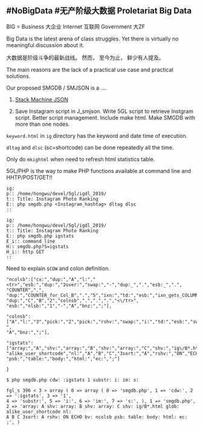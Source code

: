 ## #NoBigData #无产阶级大数据 Proletariat Big Data

BIG = Business 大企业 Internet 互联网 Government 大ZF

Big Data is the latest arena of class struggles. Yet there is virtually no meaningful discussion about it.

大数据是阶级斗争的最新战线。 然而， 至今为止， 鲜少有人提及。

The main reasons are the lack of a practical use case and practical solutions.

Our proposed SMGDB / SMJSON is a ....

1. [Stack Machine JSON](https://github.com/udexon/SMMP/blob/master/SMJSON.md)

2. Save Instagram script in J_smjson. Write 5GL script to retrieve Instgram script. Better script management. Include make html. Make SMGDB with more than one nodes.

`keyword.html` in `ig` directory has the keyword and date time of execution.

`dltag` and `dlsc` (sc=shortcode) can be done repeatedly all the time.

Only do `mkightml` when need to refresh html statistics table.

5GL/PHP is the way to make PHP functions available at command line and HHTP/POST/GET!!

```
ig:
p:: /home/hongwu/devel/5gl/igdl_2019/
t:: Title: Instagram Photo Ranking
E:: php smgdb.php <Instagram_hashtag> dltag dlsc
::

ig:
p:: /home/hongwu/devel/5gl/igdl_2019/
t:: Title: Instagram Photo Ranking
E:: php smgdb.php igstats
E_i:: command line
H:: smgdb.php?S=igstats
H_i:: http GET
::
```

Need to explain `$CDW` and colon definition.


```
"ncolsb":["cx:","dup:","A","l:","<tr>","esb:","dup:","2over:","swap:","-","dup:_",".","esb:_",".",
"COUNTER",".",
"dup:","COUNTER_for_Col_B",".","5","ixn:","td:","esb:","ixn_gets_COLUMN_A_from_outside_loop",".",
"dup:","C","B","2","colnsb",".",".",".","<\/tr>",
"esb:","nlsb:","1","-","A","bnz:",";"],

"colnsb":["A","l:","3","pick:","2","pick:","rshv:","swap:","i:","td:","esb:","swap:",".","1","-",
"A","bnz:",";"],

"igstats":["array:","A","shv:","array:","B","shv:","array:","C","shv:","ig\/B*.html","glob:",
"alike_user_shortcode","nl:","A","B","C","3sort:","A","rshv:","ON","ECHO","bv:","ncolsb",
"psb:","table:","body:","html:","ec:",";"]

}
```


```
$ php smgdb.php cdw: :igstats 1 substr: i: im: s:

fgl_s 396 < 3 > array ( 0 => array ( 0 => 'smgdb.php', 1 => 'cdw:', 2 => ':igstats', 3 => '1', 
4 => 'substr:', 5 => 'i:', 6 => 'im:', 7 => 's:', ), 1 => 'smgdb.php', 
2 => 'array: A shv: array: B shv: array: C shv: ig/B*.html glob: alike_user_shortcode nl: 
A B C 3sort: A rshv: ON ECHO bv: ncolsb psb: table: body: html: ec: ;', )
```
